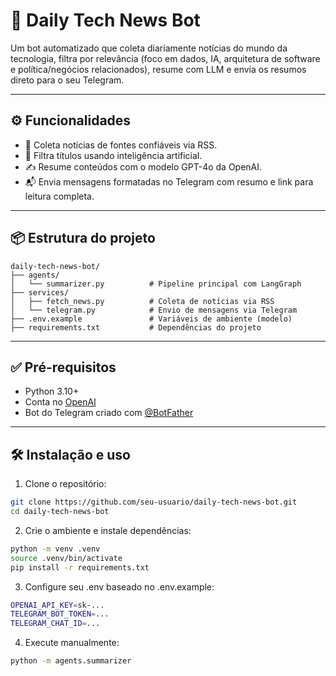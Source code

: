 # 🤖 Daily Tech News Bot

Um bot automatizado que coleta diariamente notícias do mundo da tecnologia, filtra por relevância (foco em dados, IA, arquitetura de software e política/negócios relacionados), resume com LLM e envia os resumos direto para o seu Telegram.

---

## ⚙️ Funcionalidades

- 🔎 Coleta notícias de fontes confiáveis via RSS.
- 🧠 Filtra títulos usando inteligência artificial.
- ✍️ Resume conteúdos com o modelo GPT-4o da OpenAI.
- 📬 Envia mensagens formatadas no Telegram com resumo e link para leitura completa.

---

## 📦 Estrutura do projeto

```
daily-tech-news-bot/
├── agents/
│   └── summarizer.py          # Pipeline principal com LangGraph
├── services/
│   ├── fetch_news.py          # Coleta de notícias via RSS
│   └── telegram.py            # Envio de mensagens via Telegram
├── .env.example               # Variáveis de ambiente (modelo)
├── requirements.txt           # Dependências do projeto
```
---

## ✅ Pré-requisitos

- Python 3.10+
- Conta no [OpenAI](https://platform.openai.com/)
- Bot do Telegram criado com [@BotFather](https://t.me/BotFather)

---

## 🛠️ Instalação e uso

1. Clone o repositório:
```bash
git clone https://github.com/seu-usuario/daily-tech-news-bot.git
cd daily-tech-news-bot
```
   
2.	Crie o ambiente e instale dependências:
```bash
python -m venv .venv
source .venv/bin/activate
pip install -r requirements.txt
```

3.	Configure seu .env baseado no .env.example:
```bash
OPENAI_API_KEY=sk-...
TELEGRAM_BOT_TOKEN=...
TELEGRAM_CHAT_ID=...
```

4.	Execute manualmente:
```sh
python -m agents.summarizer
```

